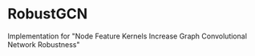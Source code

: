 # RobustGCN
 Implementation for "Node Feature Kernels Increase Graph Convolutional Network Robustness"
